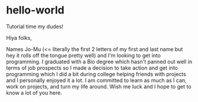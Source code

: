 # hello-world
Tutorial time my dudes!

Hiya folks,

Names Jo-Mu (<= literally the first 2 letters of my first and last name but hey it rolls off the tongue pretty well) and I'm looking to get into programming. I graduated with a Bio degree which hasn't panned out well in terms of job prospects so I made a decision to take action and get into programming which I did a bit during college helping friends with projects and I personally enjoyed it a lot. I am committed to learn as much as I can, work on projects, and turn my life around. Wish me luck and I hope to get to know a lot of you here.
